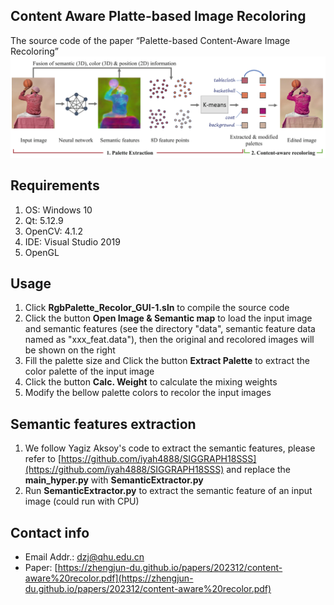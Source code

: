 ## Content Aware Platte-based Image Recoloring
 The source code of the paper “Palette-based Content-Aware Image Recoloring”
 ![image](teaser.png)

## Requirements
1. OS: Windows 10
2. Qt: 5.12.9
3. OpenCV: 4.1.2
4. IDE: Visual Studio 2019
5. OpenGL

## Usage
1. Click **RgbPalette_Recolor_GUI-1.sln** to compile the source code
2. Click the button **Open Image & Semantic map** to load the input image and semantic features (see the directory "data", semantic feature data named as "xxx_feat.data"), then the original and recolored images will be shown on the right
3. Fill the palette size and Click the button **Extract Palette** to extract the color palette of the input image
4. Click the button **Calc. Weight** to calculate the mixing weights
5. Modify the bellow palette colors to recolor the input images

## Semantic features extraction
1. We follow Yagiz Aksoy's code to extract the semantic features, please refer to [https://github.com/iyah4888/SIGGRAPH18SSS](https://github.com/iyah4888/SIGGRAPH18SSS) and replace the **main_hyper.py** with **SemanticExtractor.py**
2. Run **SemanticExtractor.py** to extract the semantic feature of an input image (could run with CPU)

## Contact info
- Email Addr.: dzj@qhu.edu.cn
- Paper: [https://zhengjun-du.github.io/papers/202312/content-aware%20recolor.pdf](https://zhengjun-du.github.io/papers/202312/content-aware%20recolor.pdf)
